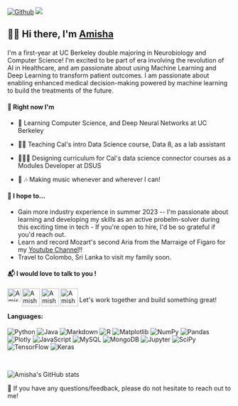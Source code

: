 
[![Github](https://img.shields.io/github/followers/amishaguptaberk?label=Follow&style=social)](https://github.com/amishaguptaberk)
![](https://visitor-badge.laobi.icu/badge?page_id=amishaguptaberk.amishaguptaberk)
<h2 align="left">

👋🏽 Hi there, I'm <a href="http://www.amishagupta.com/" target="_blank" rel="noreferrer">Amisha</a> 
</h2>

I'm a first-year at UC Berkeley double majoring in Neurobiology and Computer Science! I'm excited to be part of era involving the revolution of AI in Healthcare, and am passionate about using Machine Learning and Deep Learning to transform patient outcomes. I am passionate about enabling enhanced medical decision-making powered by machine learning to build the treatments of the future.

#### 🌱 Right now I'm 


* 🏫   Learning Computer Science, and Deep Neural Networks at UC Berkeley

* 👨‍🏫   Teaching Cal's intro Data Science course, Data 8, as a lab assistant 

* 👩🏽‍💻  Designing curriculum for Cal's data science connector courses as a Modules Developer at DSUS

* 🎤 🎶  Making music whenever and wherever I can!


#### 🎯 I hope to...

- Gain more industry experience in summer 2023 -- I'm passionate about learning and developing my skills as an active probelm-solver during this exciting time in tech - If you're open to hire, I'd be so grateful if you'd reach out.
- Learn and record Mozart's second Aria from the Marraige of Figaro for my [Youtube Channel](https://www.youtube.com/@AmishaGuptaClassicalMusic)!!
- Travel to Colombo, Sri Lanka to visit my family soon.

#### 📬 I would love to talk to you !

<a href="https://www.linkedin.com/in/amishagupta9255/"><img align="left" src="https://user-images.githubusercontent.com/112449798/222351095-56353d09-2b54-489c-af6f-c68ea4c9cd70.png" alt="Amisha Gupta | LinkedIn" width="30px"/></a>

<a href="https://mail.google.com/mail/u/0/#inbox?compose=CllgCJZXhxsjwDbfHbRcPQgmbfgQFCGTxvDFFjGhdPBkBjmGxhRTtFjpGSXHNFrJBNFBJdMcHSV"><img align="left" src= "https://user-images.githubusercontent.com/112449798/222352958-709b49e6-2171-41c3-bba1-f622075051d1.png" alt="Amisha Gupta | Gmail" width="40px"/></a>

<a href="https://www.researchgate.net/profile/Amisha-Gupta-13"><img align="left" src= "https://user-images.githubusercontent.com/112449798/222997107-68dc36b8-676c-4eb7-b697-d42b1cd8ff1c.png" alt="Amisha Gupta | Gmail"  width="40" height="40"/></a>

<a href="https://www.youtube.com/@AmishaGuptaClassicalMusic"><img align="left" src= "https://user-images.githubusercontent.com/112449798/226240351-b95a9f72-e335-41e1-8d72-33ed7027da97.png" alt="Amisha Gupta | YouTube"  width="40" height="40"/></a>

<br/>
Let's work together and build something great!


#### Languages: 
![Python](https://img.shields.io/badge/python-3670A0?style=for-the-badge&logo=python&logoColor=ffdd54)
![Java](https://img.shields.io/badge/java-%23ED8B00.svg?style=for-the-badge&logo=java&logoColor=white)
![Markdown](https://img.shields.io/badge/markdown-%23000000.svg?style=for-the-badge&logo=markdown&logoColor=white)
![R](https://img.shields.io/badge/r-%23276DC3.svg?style=for-the-badge&logo=r&logoColor=white)
![Matplotlib](https://img.shields.io/badge/Matplotlib-%23ffffff.svg?style=for-the-badge&logo=Matplotlib&logoColor=black)
![NumPy](https://img.shields.io/badge/Numpy-777BB4?style=for-the-badge&logo=numpy&logoColor=white)
![Pandas](https://img.shields.io/badge/pandas-%23150458.svg?style=for-the-badge&logo=pandas&logoColor=white)
![Plotly](https://img.shields.io/badge/Plotly-%233F4F75.svg?style=for-the-badge&logo=plotly&logoColor=white)
![JavaScript](https://img.shields.io/badge/javascript-%23323330.svg?style=for-the-badge&logo=javascript&logoColor=%23F7DF1E)
![MySQL](https://img.shields.io/badge/MySQL-005C84?style=for-the-badge&logo=mysql&logoColor=white)
![MongoDB](https://img.shields.io/badge/MongoDB-4EA94B?style=for-the-badge&logo=mongodb&logoColor=white)
![Jupyter](https://img.shields.io/badge/Jupyter-F37626.svg?&style=for-the-badge&logo=Jupyter&logoColor=white)
![SciPy](https://img.shields.io/badge/SciPy-654FF0?style=for-the-badge&logo=SciPy&logoColor=white)
![TensorFlow](https://img.shields.io/badge/TensorFlow-FF6F00?style=for-the-badge&logo=tensorflow&logoColor=white)
![Keras](https://img.shields.io/badge/Keras-FF0000?style=for-the-badge&logo=keras&logoColor=white)

</br>

![Amisha's GitHub stats](https://github-readme-stats.vercel.app/api?username=amishaguptaberk&count_private=true&show_icons=true&theme=radical)


💬 If you have any questions/feedback, please do not hesitate to reach out to me!
